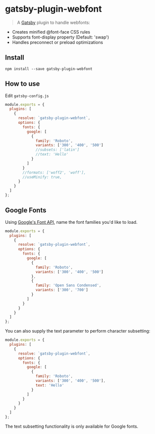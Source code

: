 # gatsby-plugin-webfont

> A [Gatsby](https://github.com/gatsbyjs/gatsby) plugin to handle webfonts:

- Creates minified @font-face CSS rules
- Supports font-display property (Default: 'swap')
- Handles preconnect or preload optimizations

## Install

`npm install --save gatsby-plugin-webfont`

## How to use

Edit `gatsby-config.js`

```javascript
module.exports = {
  plugins: [
    {
      resolve: `gatsby-plugin-webfont`,
      options: {
        fonts: {
          google: [
            {
              family: 'Roboto',
              variants: ['300', '400', '500']
              //subsets: ['latin']
              //text: 'Hello'
            }
          ]
        }
        //formats: ['woff2', 'woff'],
        //useMinify: true,
      }
    }
  ]
};
```

## Google Fonts

Using [Google's Font API](https://code.google.com/apis/webfonts/docs/getting_started.html), name the font families you'd like to load.

```javascript
module.exports = {
  plugins: [
    {
      resolve: `gatsby-plugin-webfont`,
      options: {
        fonts: {
          google: [
            {
              family: 'Roboto',
              variants: ['300', '400', '500']
            },
            {
              family: 'Open Sans Condensed',
              variants: ['300', '700']
            }
          ]
        }
      }
    }
  ]
};
```

You can also supply the text parameter to perform character subsetting:

```javascript
module.exports = {
  plugins: [
    {
      resolve: `gatsby-plugin-webfont`,
      options: {
        fonts: {
          google: [
            {
              family: 'Roboto',
              variants: ['300', '400', '500'],
              text: 'Hello'
            }
          ]
        }
      }
    }
  ]
};
```

The text subsetting functionality is only available for Google fonts.
